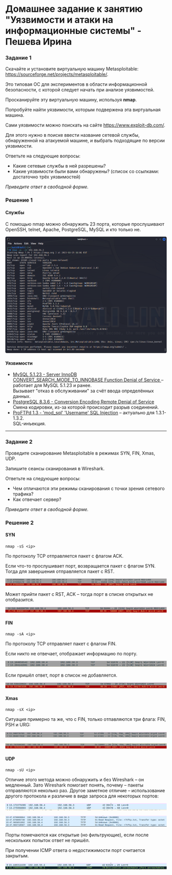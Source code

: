 # Домашнее задание к занятию "Уязвимости и атаки на информационные системы" - Пешева Ирина


### Задание 1

Скачайте и установите виртуальную машину Metasploitable: https://sourceforge.net/projects/metasploitable/.

Это типовая ОС для экспериментов в области информационной безопасности, с которой следует начать при анализе уязвимостей.

Просканируйте эту виртуальную машину, используя **nmap**.

Попробуйте найти уязвимости, которым подвержена эта виртуальная машина.

Сами уязвимости можно поискать на сайте https://www.exploit-db.com/.

Для этого нужно в поиске ввести название сетевой службы, обнаруженной на атакуемой машине, и выбрать подходящие по версии уязвимости.

Ответьте на следующие вопросы:

- Какие сетевые службы в ней разрешены?
- Какие уязвимости были вами обнаружены? (список со ссылками: достаточно трёх уязвимостей)
  
*Приведите ответ в свободной форме.*  

### Решение 1

#### Службы

С помощью nmap можно обнаружить 23 порта, которые прослушивают OpenSSH, telnet, Apache, PostgreSQL, MySQL и кто только не.

![Alt text](img/13.1.1.1.png)

#### Уязвимости

* [MySQL 5.1.23 - Server InnoDB CONVERT_SEARCH_MODE_TO_INNOBASE Function Denial of Service ](https://www.exploit-db.com/exploits/30744) – работает для MySQL 5.1.23 и ранее.<br>
Вызывает "отказ в обслуживании" за счёт ввода определённых данных.
* [PostgreSQL 8.3.6 - Conversion Encoding Remote Denial of Service](https://www.exploit-db.com/exploits/32849)<br>
Смена кодировки, из-за которой происходит разрыв соединений.
* [ProFTPd 1.3 - 'mod_sql' 'Username' SQL Injection](https://www.exploit-db.com/exploits/32798) – актуально для 1.3.1-1.3.2. <br>
SQL-инъекция.

---
### Задание 2

Проведите сканирование Metasploitable в режимах SYN, FIN, Xmas, UDP.

Запишите сеансы сканирования в Wireshark.

Ответьте на следующие вопросы:

- Чем отличаются эти режимы сканирования с точки зрения сетевого трафика?
- Как отвечает сервер?

*Приведите ответ в свободной форме.*

### Решение 2

#### SYN

```console
nmap -sS <ip>
```
По протоколу TCP отправляется пакет с флагом ACK. 

Если что-то прослушивает порт, возвращается пакет с флагом SYN. Тогда для завершения отправляется пакет с RST.

![Alt text](img/13.1.2.1.png)

Может прийти пакет с RST, ACK – тогда порт в списке открытых не отобразится.

![Alt text](img/13.1.2.2.png)


#### FIN

```console
nmap -sA <ip>
```

По протоколу TCP отправляет пакет с флагом FIN.

Если никто не отвечает, отображает информацию по порту.

![Alt text](img/13.1.2.3.png)

Если пришёл ответ, порт в список не добавляется.

![Alt text](img/13.1.2.4.png)

#### Xmas

```console
nmap -sX <ip>
```

Ситуация примерно та же, что с FIN, только отпавляются три флага: FIN, PSH и URG:

![Alt text](img/13.1.2.5.png)

![Alt text](img/13.1.2.6.png)

#### UDP

```console
nmap -sU <ip>
```

Отличие этого метода можно обнаружить и без Wireshark – он медленный. Зато Wireshark помогает понять, почему – пакеты отправляются неколько раз. Другое заметное отличие – использование другого протокола и различие в виде запроса для некоторых портов:

![Alt text](img/13.1.2.7.png)

![Alt text](img/13.1.2.8.png)

Порты помечаются как открытые (но фильтрующие), если после нескольких попыток ответ не пришёл.

При получении ICMP ответа о недостижимости порт считается закрытым.

![Alt text](img/13.1.2.9.png)